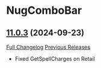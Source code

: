 # NugComboBar

## [11.0.3](https://github.com/rgd87/NugComboBar/tree/11.0.3) (2024-09-23)
[Full Changelog](https://github.com/rgd87/NugComboBar/compare/11.0.2...11.0.3) [Previous Releases](https://github.com/rgd87/NugComboBar/releases)

- Fixed GetSpellCharges on Retail  

